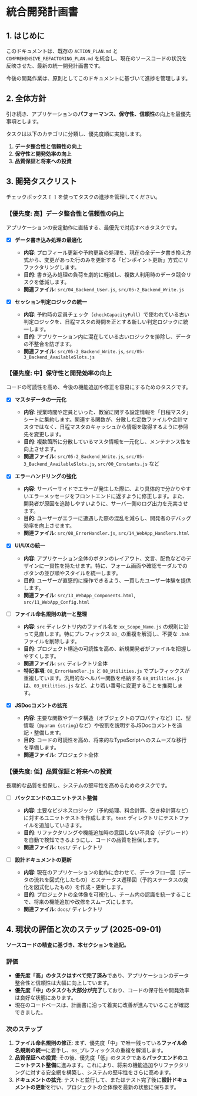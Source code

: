 # 統合開発計画書

## 1. はじめに

このドキュメントは、既存の `ACTION_PLAN.md` と `COMPREHENSIVE_REFACTORING_PLAN.md` を統合し、現在のソースコードの状況を反映させた、最新の統一開発計画書です。

今後の開発作業は、原則としてこのドキュメントに基づいて進捗を管理します。

## 2. 全体方針

引き続き、アプリケーションの**パフォーマンス、保守性、信頼性**の向上を最優先事項とします。

タスクは以下のカテゴリに分類し、優先度順に実施します。

1. **データ整合性と信頼性の向上**
2. **保守性と開発効率の向上**
3. **品質保証と将来への投資**

## 3. 開発タスクリスト

チェックボックス `[ ]` を使ってタスクの進捗を管理してください。

### 【優先度: 高】データ整合性と信頼性の向上

アプリケーションの安定動作に直結する、最優先で対応すべきタスクです。

- [x] **データ書き込み処理の最適化**
  - **内容**: プロフィール更新や予約更新の処理を、現在の全データ書き換え方式から、変更があった行のみを更新する「ピンポイント更新」方式にリファクタリングします。
  - **目的**: 書き込み処理の負荷を劇的に軽減し、複数人利用時のデータ競合リスクを低減します。
  - **関連ファイル**: `src/04_Backend_User.js`, `src/05-2_Backend_Write.js`

- [x] **セッション判定ロジックの統一**
  - **内容**: 予約時の定員チェック（`checkCapacityFull`）で使われている古い判定ロジックを、日程マスタの時間を正とする新しい判定ロジックに統一します。
  - **目的**: アプリケーション内に混在している古いロジックを排除し、データの不整合を防ぎます。
  - **関連ファイル**: `src/05-2_Backend_Write.js`, `src/05-3_Backend_AvailableSlots.js`

### 【優先度: 中】保守性と開発効率の向上

コードの可読性を高め、今後の機能追加や修正を容易にするためのタスクです。

- [x] **マスタデータの一元化**
  - **内容**: 授業時間や定員といった、教室に関する設定情報を「日程マスタ」シートに集約します。関連する関数が、分散した定数ファイルや会計マスタではなく、日程マスタのキャッシュから情報を取得するように参照先を変更します。
  - **目的**: 複数箇所に分散しているマスタ情報を一元化し、メンテナンス性を向上させます。
  - **関連ファイル**: `src/05-2_Backend_Write.js`, `src/05-3_Backend_AvailableSlots.js`, `src/00_Constants.js` など

- [x] **エラーハンドリングの強化**
  - **内容**: サーバーサイドでエラーが発生した際に、より具体的で分かりやすいエラーメッセージをフロントエンドに返すように修正します。また、開発者が原因を追跡しやすいように、サーバー側のログ出力を充実させます。
  - **目的**: ユーザーがエラーに遭遇した際の混乱を減らし、開発者のデバッグ効率を向上させます。
  - **関連ファイル**: `src/08_ErrorHandler.js`, `src/14_WebApp_Handlers.html`

- [x] **UI/UXの統一**
  - **内容**: アプリケーション全体のボタンのレイアウト、文言、配色などのデザインに一貫性を持たせます。特に、フォーム画面や確認モーダルでのボタンの並び順やスタイルを統一します。
  - **目的**: ユーザーが直感的に操作できるよう、一貫したユーザー体験を提供します。
  - **関連ファイル**: `src/13_WebApp_Components.html`, `src/11_WebApp_Config.html`

- [ ] **ファイル命名規則の統一と整理**
  - **内容**: `src` ディレクトリ内のファイル名を `xx_Scope_Name.js` の規則に沿って見直します。特にプレフィックス `08_` の重複を解消し、不要な `.bak` ファイルを削除します。
  - **目的**: プロジェクト構造の可読性を高め、新規開発者がファイルを把握しやすくします。
  - **関連ファイル**: `src` ディレクトリ全体
  - **特記事項**: `08_ErrorHandler.js` と `08_Utilities.js` でプレフィックスが重複しています。汎用的なヘルパー関数を格納する `08_Utilities.js` は、`03_Utilities.js` など、より若い番号に変更することを推奨します。

- [x] **JSDocコメントの拡充**
  - **内容**: 主要な関数やデータ構造（オブジェクトのプロパティなど）に、型情報（`@param {string}`など）や役割を説明するJSDocコメントを追記・整備します。
  - **目的**: コードの可読性を高め、将来的なTypeScriptへのスムーズな移行を準備します。
  - **関連ファイル**: プロジェクト全体

### 【優先度: 低】品質保証と将来への投資

長期的な品質を担保し、システムの堅牢性を高めるためのタスクです。

- [ ] **バックエンドのユニットテスト整備**
  - **内容**: 主要なビジネスロジック（予約処理、料金計算、空き枠計算など）に対するユニットテストを作成します。`test` ディレクトリにテストファイルを追加していきます。
  - **目的**: リファクタリングや機能追加時の意図しない不具合（デグレード）を自動で検知できるようにし、コードの品質を担保します。
  - **関連ファイル**: `test/` ディレクトリ

- [ ] **設計ドキュメントの更新**
  - **内容**: 現在のアプリケーションの動作に合わせて、データフロー図（データの流れを図式化したもの）とステータス遷移図（予約ステータスの変化を図式化したもの）を作成・更新します。
  - **目的**: プロジェクトの全体像を可視化し、チーム内の認識を統一することで、将来の機能追加や改修をスムーズにします。
  - **関連ファイル**: `docs/` ディレクトリ

## 4. 現状の評価と次のステップ (2025-09-01)

**ソースコードの精査に基づき、本セクションを追記。**

### 評価

- **優先度「高」のタスクはすべて完了済み**であり、アプリケーションのデータ整合性と信頼性は大幅に向上しています。
- **優先度「中」のタスクも大部分が完了**しており、コードの保守性や開発効率は良好な状態にあります。
- 現在のコードベースは、計画書に沿って着実に改善が進んでいることが確認できました。

### 次のステップ

1. **ファイル命名規則の修正**: まず、優先度「中」で唯一残っている**ファイル命名規則の統一**に着手し、`08_`プレフィックスの重複を解消します。
2. **品質保証への投資**: その後、優先度「低」のタスクである**バックエンドのユニットテスト整備**に進みます。これにより、将来の機能追加やリファクタリングに対する安全網を構築し、システムの堅牢性をさらに高めます。
3. **ドキュメントの拡充**: テストと並行して、またはテスト完了後に**設計ドキュメントの更新**を行い、プロジェクトの全体像を最新の状態に保ちます。
